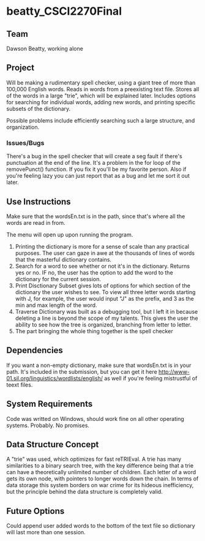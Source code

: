 # beatty_CSCI2270Final

## Team
Dawson Beatty, working alone

## Project
Will be making a rudimentary spell checker, using a giant tree of more than 100,000 English words. Reads in words from a preexisting text file. Stores all of the words in a large "trie", which will be explained later. Includes options for searching for individual words, adding new words, and printing specific subsets of the dictionary.

Possible problems include efficiently searching such a large structure, and organization. 

### Issues/Bugs
There's a bug in the spell checker that will create a seg fault if there's punctuation at the end of the line.  It's a problem in the for loop of the removePunct() function.  If you fix it you'll be my favorite person. Also if you're feeling lazy you can just report that as a bug and let me sort it out later.  

## Use Instructions
Make sure that the wordsEn.txt is in the path, since that's where all the words are read in from. 

The menu will open up upon running the program. 
1. Printing the dictionary is more for a sense of scale than any practical purposes. The user can gaze in awe at the thousands of lines of words that the masterful dictionary contains. 
2. Search for a word to see whether or not it's in the dictionary. Returns yes or no.  IF no, the user has the option to add the word to the dictionary for the current session.
3. Print Disctionary Subset gives lots of options for which section of the dictionary the user wishes to see.  To view all three letter words starting with J, for example, the user would input "J" as the prefix, and 3 as the min and max length of the word. 
4. Traverse Dictionary was built as a debugging tool, but I left it in because deleting a line is beyond the scope of my talents. This gives the user the ability to see how the tree is organized, branching from letter to letter.
5. The part bringing the whole thing together is the spell checker

## Dependencies
If you want a non-empty dictionary, make sure that wordsEn.txt is in your path. It's included in the submission, but you can get it here http://www-01.sil.org/linguistics/wordlists/english/ as well if you're feeling mistrustful of teext files. 

## System Requirements
Code was writted on Windows, should work fine on all other operating systems. Probably. No promises. 

## Data Structure Concept
A "trie" was used, which optimizes for fast reTRIEval. A trie has many similarities to a binary search tree, with the key difference being that a trie can have a theoretically unlimited number of children.  Each letter of a word gets its own node, with pointers to longer words down the chain.  In terms of data storage this system borders on war crime for its hideous inefficiency, but the principle behind the data structure is completely valid. 

## Future Options
Could append user added words to the bottom of the text file so dictionary will last more than one session.
